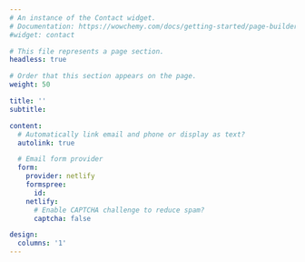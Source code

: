 ```yaml
---
# An instance of the Contact widget.
# Documentation: https://wowchemy.com/docs/getting-started/page-builder/
#widget: contact

# This file represents a page section.
headless: true

# Order that this section appears on the page.
weight: 50

title: ''
subtitle:

content:
  # Automatically link email and phone or display as text?
  autolink: true

  # Email form provider
  form:
    provider: netlify
    formspree:
      id:
    netlify:
      # Enable CAPTCHA challenge to reduce spam?
      captcha: false

design:
  columns: '1'
---
```


